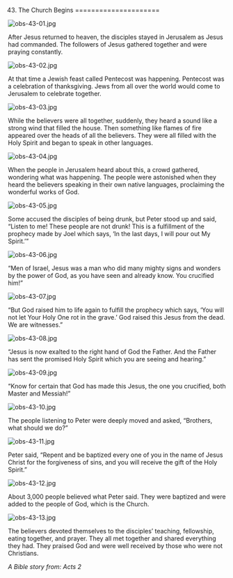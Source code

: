 43. The Church Begins
=====================

![obs-43-01.jpg](/var/www/vhosts/door43.org/httpdocs/data/gitrepo/media/en/obs/obs-43-01.jpg "obs-43-01.jpg")

After Jesus returned to heaven, the disciples stayed in Jerusalem as
Jesus had commanded. The followers of Jesus gathered together and were
praying constantly.

![obs-43-02.jpg](/var/www/vhosts/door43.org/httpdocs/data/gitrepo/media/en/obs/obs-43-02.jpg "obs-43-02.jpg")

At that time a Jewish feast called Pentecost was happening. Pentecost
was a celebration of thanksgiving. Jews from all over the world would
come to Jerusalem to celebrate together.

![obs-43-03.jpg](/var/www/vhosts/door43.org/httpdocs/data/gitrepo/media/en/obs/obs-43-03.jpg "obs-43-03.jpg")

While the believers were all together, suddenly, they heard a sound like
a strong wind that filled the house. Then something like flames of fire
appeared over the heads of all the believers. They were all filled with
the Holy Spirit and began to speak in other languages.

![obs-43-04.jpg](/var/www/vhosts/door43.org/httpdocs/data/gitrepo/media/en/obs/obs-43-04.jpg "obs-43-04.jpg")

When the people in Jerusalem heard about this, a crowd gathered,
wondering what was happening. The people were astonished when they heard
the believers speaking in their own native languages, proclaiming the
wonderful works of God.

![obs-43-05.jpg](/var/www/vhosts/door43.org/httpdocs/data/gitrepo/media/en/obs/obs-43-05.jpg "obs-43-05.jpg")

Some accused the disciples of being drunk, but Peter stood up and said,
“Listen to me! These people are not drunk! This is a fulfillment of the
prophecy made by Joel which says, ‘In the last days, I will pour out My
Spirit.’”

![obs-43-06.jpg](/var/www/vhosts/door43.org/httpdocs/data/gitrepo/media/en/obs/obs-43-06.jpg "obs-43-06.jpg")

“Men of Israel, Jesus was a man who did many mighty signs and wonders by
the power of God, as you have seen and already know. You crucified him!”

![obs-43-07.jpg](/var/www/vhosts/door43.org/httpdocs/data/gitrepo/media/en/obs/obs-43-07.jpg "obs-43-07.jpg")

“But God raised him to life again to fulfill the prophecy which says,
‘You will not let Your Holy One rot in the grave.’ God raised this Jesus
from the dead. We are witnesses.”

![obs-43-08.jpg](/var/www/vhosts/door43.org/httpdocs/data/gitrepo/media/en/obs/obs-43-08.jpg "obs-43-08.jpg")

“Jesus is now exalted to the right hand of God the Father. And the
Father has sent the promised Holy Spirit which you are seeing and
hearing.”

![obs-43-09.jpg](/var/www/vhosts/door43.org/httpdocs/data/gitrepo/media/en/obs/obs-43-09.jpg "obs-43-09.jpg")

“Know for certain that God has made this Jesus, the one you crucified,
both Master and Messiah!”

![obs-43-10.jpg](/var/www/vhosts/door43.org/httpdocs/data/gitrepo/media/en/obs/obs-43-10.jpg "obs-43-10.jpg")

The people listening to Peter were deeply moved and asked, “Brothers,
what should we do?”

![obs-43-11.jpg](/var/www/vhosts/door43.org/httpdocs/data/gitrepo/media/en/obs/obs-43-11.jpg "obs-43-11.jpg")

Peter said, “Repent and be baptized every one of you in the name of
Jesus Christ for the forgiveness of sins, and you will receive the gift
of the Holy Spirit.”

![obs-43-12.jpg](/var/www/vhosts/door43.org/httpdocs/data/gitrepo/media/en/obs/obs-43-12.jpg "obs-43-12.jpg")

About 3,000 people believed what Peter said. They were baptized and were
added to the people of God, which is the Church.

![obs-43-13.jpg](/var/www/vhosts/door43.org/httpdocs/data/gitrepo/media/en/obs/obs-43-13.jpg "obs-43-13.jpg")

The believers devoted themselves to the disciples’ teaching, fellowship,
eating together, and prayer. They all met together and shared everything
they had. They praised God and were well received by those who were not
Christians.

*A Bible story from: Acts 2*
